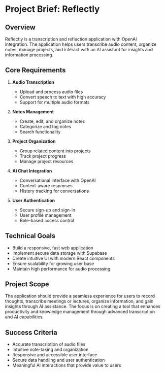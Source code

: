 # Project Brief: Reflectly

## Overview
Reflectly is a transcription and reflection application with OpenAI integration. The application helps users transcribe audio content, organize notes, manage projects, and interact with an AI assistant for insights and information processing.

## Core Requirements

1. **Audio Transcription**
   - Upload and process audio files
   - Convert speech to text with high accuracy
   - Support for multiple audio formats

2. **Notes Management**
   - Create, edit, and organize notes
   - Categorize and tag notes
   - Search functionality

3. **Project Organization**
   - Group related content into projects
   - Track project progress
   - Manage project resources

4. **AI Chat Integration**
   - Conversational interface with OpenAI
   - Context-aware responses
   - History tracking for conversations

5. **User Authentication**
   - Secure sign-up and sign-in
   - User profile management
   - Role-based access control

## Technical Goals

- Build a responsive, fast web application
- Implement secure data storage with Supabase
- Create intuitive UI with modern React components
- Ensure scalability for growing user base
- Maintain high performance for audio processing

## Project Scope

The application should provide a seamless experience for users to record thoughts, transcribe meetings or lectures, organize information, and gain insights through AI assistance. The focus is on creating a tool that enhances productivity and knowledge management through advanced transcription and AI capabilities.

## Success Criteria

- Accurate transcription of audio files
- Intuitive note-taking and organization
- Responsive and accessible user interface
- Secure data handling and user authentication
- Meaningful AI interactions that provide value to users 
